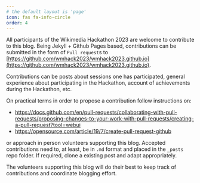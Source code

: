 ```yaml
---
# the default layout is 'page'
icon: fas fa-info-circle
order: 4
---
```


All participants of the Wikimedia Hackathon 2023 are welcome to contribute to this blog.
Being Jekyll + Github Pages based, contributions can be submitted in the form of `Pull request`s to [https://github.com/wmhack2023/wmhack2023.github.io](https://github.com/wmhack2023/wmhack2023.github.io).

Contributions can be posts about sessions one has participated, general experience about participating in the Hackathon, account of achievements during the Hackathon, etc.

On practical terms in order to propose a contribution follow instructions on:
+ https://docs.github.com/en/pull-requests/collaborating-with-pull-requests/proposing-changes-to-your-work-with-pull-requests/creating-a-pull-request?tool=webui
+ https://opensource.com/article/19/7/create-pull-request-github  

or approach in person volunteers supporting this blog. Accepted contributions need to, at least, be in `.md` format and placed in the `_posts` repo folder. If required, clone a existing post and adapt appropriately.

The volunteers supporting this blog will do their best to keep track of contributions and coordinate blogging effort.
